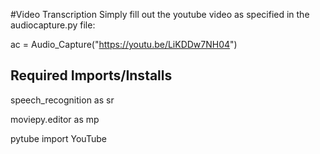 #Video Transcription
Simply fill out the youtube video as specified in the audiocapture.py file:

ac = Audio_Capture("https://youtu.be/LiKDDw7NH04")

## Required Imports/Installs
speech_recognition as sr

moviepy.editor as mp

pytube import YouTube


